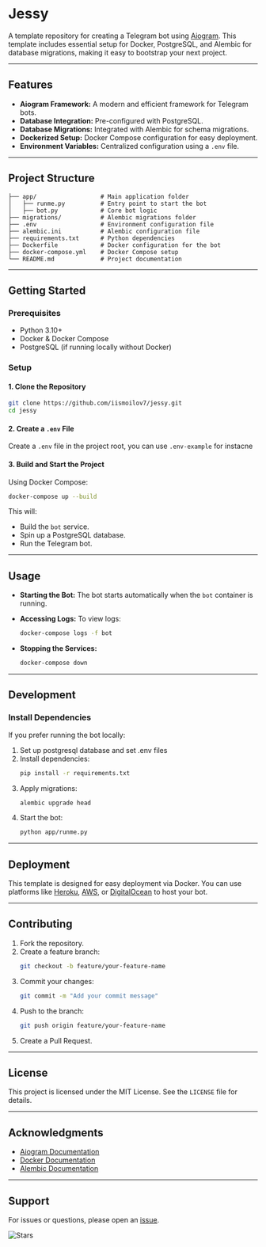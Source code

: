 # Jessy

A template repository for creating a Telegram bot using [Aiogram](https://docs.aiogram.dev/). This template includes essential setup for Docker, PostgreSQL, and Alembic for database migrations, making it easy to bootstrap your next project.

---

## Features
- **Aiogram Framework:** A modern and efficient framework for Telegram bots.
- **Database Integration:** Pre-configured with PostgreSQL.
- **Database Migrations:** Integrated with Alembic for schema migrations.
- **Dockerized Setup:** Docker Compose configuration for easy deployment.
- **Environment Variables:** Centralized configuration using a `.env` file.

---

## Project Structure

```
├── app/                  # Main application folder
│   ├── runme.py          # Entry point to start the bot
│   ├── bot.py            # Core bot logic
├── migrations/           # Alembic migrations folder
├── .env                  # Environment configuration file
├── alembic.ini           # Alembic configuration file
├── requirements.txt      # Python dependencies
├── Dockerfile            # Docker configuration for the bot
├── docker-compose.yml    # Docker Compose setup
└── README.md             # Project documentation
```

---

## Getting Started

### Prerequisites
- Python 3.10+
- Docker & Docker Compose
- PostgreSQL (if running locally without Docker)

### Setup

#### 1. Clone the Repository
```bash
git clone https://github.com/iismoilov7/jessy.git
cd jessy
```

#### 2. Create a `.env` File
Create a `.env` file in the project root, you can use `.env-example` for instacne

#### 3. Build and Start the Project
Using Docker Compose:
```bash
docker-compose up --build
```
This will:
- Build the `bot` service.
- Spin up a PostgreSQL database.
- Run the Telegram bot.

---

## Usage
- **Starting the Bot:**
  The bot starts automatically when the `bot` container is running.

- **Accessing Logs:**
  To view logs:
  ```bash
  docker-compose logs -f bot
  ```

- **Stopping the Services:**
  ```bash
  docker-compose down
  ```

---

## Development

### Install Dependencies
If you prefer running the bot locally:
1. Set up postgresql database and set .env files
2. Install dependencies:
   ```bash
   pip install -r requirements.txt
   ```
3. Apply migrations:
   ```bash
   alembic upgrade head
   ```
4. Start the bot:
   ```bash
   python app/runme.py
   ```

---

## Deployment
This template is designed for easy deployment via Docker. You can use platforms like [Heroku](https://www.heroku.com/), [AWS](https://aws.amazon.com/), or [DigitalOcean](https://www.digitalocean.com/) to host your bot.

---

## Contributing
1. Fork the repository.
2. Create a feature branch:
   ```bash
   git checkout -b feature/your-feature-name
   ```
3. Commit your changes:
   ```bash
   git commit -m "Add your commit message"
   ```
4. Push to the branch:
   ```bash
   git push origin feature/your-feature-name
   ```
5. Create a Pull Request.

---

## License
This project is licensed under the MIT License. See the `LICENSE` file for details.

---

## Acknowledgments
- [Aiogram Documentation](https://docs.aiogram.dev/)
- [Docker Documentation](https://docs.docker.com/)
- [Alembic Documentation](https://alembic.sqlalchemy.org/)

---

## Support
For issues or questions, please open an [issue](https://github.com/iismoilov7/jessy/issues).


![Stars](https://img.shields.io/github/stars/iismoilov7/jessy?style=social) 
